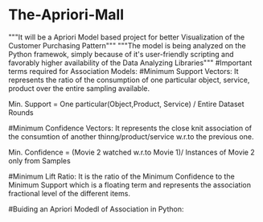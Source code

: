 # The-Apriori-Mall
"""It will be a Apriori Model based project for better Visualization of the Customer Purchasing Pattern"""
"""The model is being analyzed on the Python framewok, simply because of it's user-friendly scripting and favorably higher availability of the Data Analyzing Libraries"""
#Important terms required for Association Models:
#Minimum Support Vectors:
 It represents the ratio of the consumption of one particular object, service, product over the entire sampling available.
 
 Min. Support  = One particular(Object,Product, Service) / Entire Dataset Rounds
 
 #Minimum Confidence Vectors:
 It represents the close knit association of the consumtion of another thinng/product/service w.r.to the previous one.
  
 Min. Confidence = (Movie 2 watched w.r.to Movie 1)/ Instances of Movie 2 only from Samples

#Minimum Lift Ratio:
 It is the ratio of the Minimum Confidence to the Minimum Support which is a floating term and represents the association fractional level of the different items.
 
 #Buiding an Apriori Modedl of Association in Python:
 

